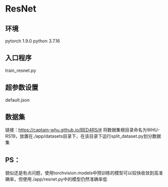 # ResNet

## 环境
pytorch 1.9.0
python 3.7.16

## 入口程序
train_resnet.py

## 超参数设置
default.json

## 数据集
链接：https://captain-whu.github.io/BED4RS/#
将数据集根目录命名为WHU-RS19，放置在./app/datasets目录下，在该目录下运行split_dataset.py划分数据集

## PS：
貌似还是有点问题，使用torchvision.models中预训练的模型可以较快收敛到高准确率，但使用./app/resnet.py中的模型仍然准确率低